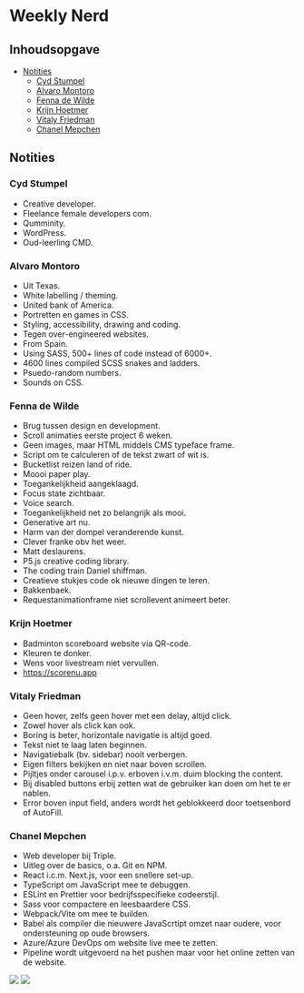 # Weekly Nerd

## Inhoudsopgave
- [Notities](#notities)
  * [Cyd Stumpel](#cyd-stumpel)
  * [Alvaro Montoro](#alvaro-montoro)
  * [Fenna de Wilde](#fenna-de-wilde)
  * [Krijn Hoetmer](#krijn-hoetmer)
  * [Vitaly Friedman](#vitaly-friedman)
  * [Chanel Mepchen](#chanel-mepchen)

## Notities

### Cyd Stumpel
- Creative developer.
- Fleelance female developers com.
- Qumminity.
- WordPress.
- Oud-leerling CMD.

### Alvaro Montoro
- Uit Texas.
- White labelling / theming.
- United bank of America.
- Portretten en games in CSS.
- Styling, accessibility, drawing and coding.
- Tegen over-engineered websites.
- From Spain.
- Using SASS, 500+ lines of code instead of 6000+.
- 4600 lines compiled SCSS snakes and ladders.
- Psuedo-random numbers.
- Sounds on CSS.

### Fenna de Wilde
- Brug tussen design en development.
- Scroll animaties eerste project 6 weken.
- Geen images, maar HTML middels CMS typeface frame.
- Script om te calculeren of de tekst zwart of wit is.
- Bucketlist reizen land of ride.
- Moooi paper play.
- Toegankelijkheid aangeklaagd.
- Focus state zichtbaar.
- Voice search.
- Toegankelijkheid net zo belangrijk als mooi.
- Generative art nu.
- Harm van der dompel veranderende kunst.
- Clever franke obv het weer.
- Matt deslaurens.
- P5.js creative coding library.
- The coding train Daniel shiffman.
- Creatieve stukjes code ok nieuwe dingen te leren.
- Bakkenbaek.
- Requestanimationframe niet scrollevent animeert beter.

### Krijn Hoetmer
- Badminton scoreboard website via QR-code.
- Kleuren te donker.
- Wens voor livestream niet vervullen.
- https://scorenu.app

### Vitaly Friedman
- Geen hover, zelfs geen hover met een delay, altijd click.
- Zowel hover als click kan ook.
- Boring is beter, horizontale navigatie is altijd goed.
- Tekst niet te laag laten beginnen.
- Navigatiebalk (bv. sidebar) nooit verbergen.
- Eigen filters bekijken en niet naar boven scrollen.
- Pijltjes onder carousel i.p.v. erboven i.v.m. duim blocking the content.
- Bij disabled buttons erbij zetten wat de gebruiker kan doen om het te er nablen.
- Error boven input field, anders wordt het geblokkeerd door toetsenbord of AutoFill.

### Chanel Mepchen
- Web developer bij Triple.
- Uitleg over de basics, o.a. Git en NPM.
- React i.c.m. Next.js, voor een snellere set-up.
- TypeScript om JavaScript mee te debuggen.
- ESLint en Prettier voor bedrijfsspecifieke codeerstijl.
- Sass voor compactere en leesbaardere CSS.
- Webpack/Vite om mee te builden.
- Babel als compiler die nieuwere JavaScrtipt omzet naar oudere, voor ondersteuning op oude browsers.
- Azure/Azure DevOps om website live mee te zetten.
- Pipeline wordt uitgevoerd na het pushen maar voor het online zetten van de website.

![](https://user-images.githubusercontent.com/90243819/163561681-595cd212-b54b-44e6-bc97-83273ccc2282.jpeg)
![](https://user-images.githubusercontent.com/90243819/163561691-261e1d31-3059-4150-aff9-7409d85edb96.jpeg)
